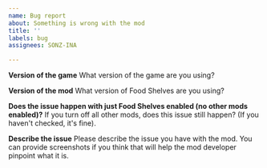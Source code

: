 ```yaml
---
name: Bug report
about: Something is wrong with the mod
title: ''
labels: bug
assignees: SONZ-INA

---
```


**Version of the game**
What version of the game are you using?

**Version of the mod**
What version of Food Shelves are you using?

**Does the issue happen with just Food Shelves enabled (no other mods enabled)?**
If you turn off all other mods, does this issue still happen? (If you haven't checked, it's fine).

**Describe the issue**
Please describe the issue you have with the mod. You can provide screenshots if you think that will help the mod developer pinpoint what it is.
